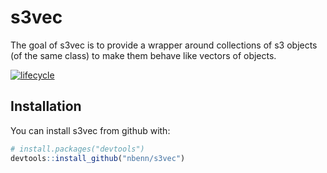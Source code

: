 
<!-- README.md is generated from README.Rmd. Please edit that file -->
<!-- build with rmarkdown::render("README.Rmd") -->
s3vec
=====

The goal of s3vec is to provide a wrapper around collections of s3 objects (of the same class) to make them behave like vectors of objects.

[![lifecycle](https://img.shields.io/badge/lifecycle-experimental-orange.svg)](https://img.shields.io/badge/lifecycle-experimental-orange.svg)

Installation
------------

You can install s3vec from github with:

``` r
# install.packages("devtools")
devtools::install_github("nbenn/s3vec")
```
